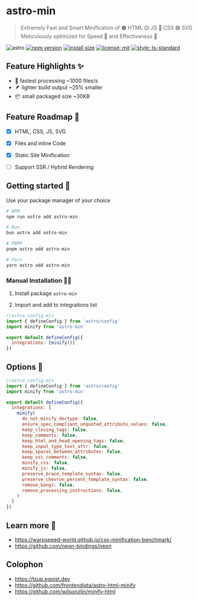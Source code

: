 # astro-min

> Extremely Fast and Smart Minification of 🟠 HTML 🟡 JS 🔵 CSS 🟣 SVG
> Meticulously optimized for Speed 🥇 and Effectiveness 🏅

![astro](https://img.shields.io/badge/astro-%238d46e7.svg?style=flat-square&logo=astro&logoColor=white)
[![npm version](https://img.shields.io/npm/v/astro-min?style=flat-square)](https://www.npmjs.com/package/astro-min)
[![install size](https://packagephobia.com/badge?p=astro-min&style=flat-square)](https://packagephobia.com/result?p=astro-min)
[![license: mit][license-src]][license-href]
[![style: ts-standard][codestyle-src]][codestyle-href]

## Feature Highlights ✨

- 👟 fastest processing ~1000 files/s
- 🪶 lighter build output ~25% smaller
- 📦 small packaged size ~30KB

## Feature Roadmap 🌱

- [x] HTML, CSS, JS, SVG
- [x] Files and inline Code
- [x] Static Site Minification

- [ ] Support SSR / Hybrid Rendering

## Getting started 🎯

Use your package manager of your choice

```sh
# NPM
npm run astro add astro-min

# Bun
bun astro add astro-min

# PNPM
pnpm astro add astro-min

# Yarn
yarn astro add astro-min
```

### Manual Installation 🧑‍💻

1. Install package `astro-min`

2. Import and add to integrations list

```js
//astro.config.mjs
import { defineConfig } from 'astro/config'
import minify from 'astro-min'

export default defineConfig({
  integrations: [minify()]
})
```

## Options 🔧

```js
//astro.config.mjs
import { defineConfig } from 'astro/config'
import minify from 'astro-min'

export default defineConfig({
  integrations: [
    minify(
      do_not_minify_doctype: false,
      ensure_spec_compliant_unquoted_attribute_values: false,
      keep_closing_tags: false,
      keep_comments: false,
      keep_html_and_head_opening_tags: false,
      keep_input_type_text_attr: false,
      keep_spaces_between_attributes: false,
      keep_ssi_comments: false,
      minify_css: false,
      minify_js: false,
      preserve_brace_template_syntax: false,
      preserve_chevron_percent_template_syntax: false,
      remove_bangs: false,
      remove_processing_instructions: false,
    )
  ]
})
```

## Learn more 🔖

- <https://warpspeed-world.github.io/css-minification-benchmark/>
- <https://github.com/neon-bindings/neon>

## Colophon

- <https://tsup.egoist.dev>
- <https://github.com/frontendista/astro-html-minify>
- <https://github.com/wilsonzlin/minify-html>

[codestyle-src]: https://flat.badgen.net/badge/code%20style/ts-standard/blue?icon=typescript
[codestyle-href]: https://github.com/standard/ts-standard
[license-src]: https://flat.badgen.net/github/license/amio/badgen
[license-href]: https://opensource.org/license/isc-license-txt/
